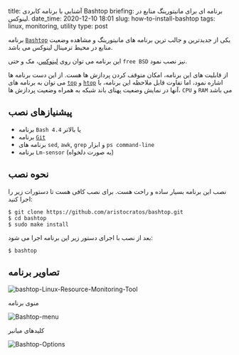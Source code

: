 title: آشنایی با برنامه کابردی Bashtop
briefing: برنامه ای برای مانیتورینگ منابع در لینوکس.
date_time: 2020-12-10 18:01
slug: how-to-install-bashtop
tags: linux, monitoring, utility
type: post

برنامه [`Bashtop`][bashtop] یکی از جدیدترین و جالب ترین برنامه های مانیتورینگ و مشاهده وضعیت منابع در محیط ترمینال لینوکس می باشد.

این برنامه می توان روی [لینوکس][linux]، مک و حتی `free BSD` نیز نصب نمود.
 
از قابلیت های این برنامه، امکان متوقف کردن پردازش ها هست. از این دست برنامه ها می توان به برنامه های [`top`][top] و [`htop`][htop] اشاره نمود، اما تفاوت قابل ملاحظه این برنامه، با آنها در نمایش وضعیت پهنای باند شبکه به همراه وضعیت پردازش ها، `CPU` و `RAM` می باشد

## پیشنیازهای نصب

 * برنامه `Bash 4.4` یا بالاتر
 * برنامه [`Git`][git]
 * برنامه های `sed`, `awk`, `grep` و ابزار `ps command-line`
 * برنامه `Lm-sensor` (به صورت دلخواه)
 
 ## نحوه نصب
 
 نصب این برنامه بسیار ساده و راحت هست. برای نصب کافی هست تا دستورات زیر را اجرا کنید:
 
    $ git clone https://github.com/aristocratos/bashtop.git
    $ cd bashtop
    $ sudo make install

بعد از نصب با اجرای دستور زیر این برنامه اجرا می شود:

    $ bashtop

## تصاویر برنامه

![bashtop-Linux-Resource-Monitoring-Tool](bashtop-Linux-Resource-Monitoring-Tool.png)

منوی برنامه

![Bashtop-menu](Bashtop-menu.png)

کلیدهای میانبر

![Bashtop-Options](Bashtop-Options.png)


[bashtop]: https://github.com/aristocratos/bashtop
[linux]: https://shgn.ir/tag/linux.html
[git]: https://fa.wikipedia.org/wiki/%DA%AF%DB%8C%D8%AA_(%D9%86%D8%B1%D9%85%E2%80%8C%D8%A7%D9%81%D8%B2%D8%A7%D8%B1)
[htop]: https://fa.wikipedia.org/wiki/%D8%A7%DA%86%E2%80%8C%D8%AA%D8%A7%D9%BE2
[top]: https://fa.wikipedia.org/wiki/Top